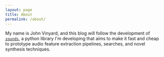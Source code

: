```yaml
---
layout: page
title: About
permalink: /about/
---
```


My name is John Vinyard, and this blog will follow the development of [`zounds`](https://github.com/JohnVinyard/zounds),
a python library I'm developing that aims to make it fast and cheap to prototype audio feature extraction pipelines, 
searches, and novel synthesis techniques.
